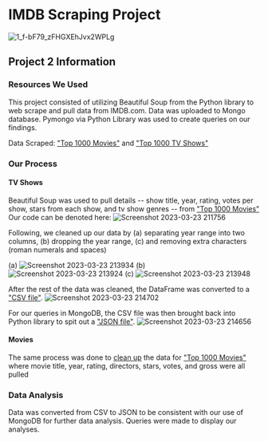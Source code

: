 # IMDB Scraping Project 
![1_f-bF79_zFHGXEhJvx2WPLg](https://user-images.githubusercontent.com/119638430/226774336-e070b73d-d4d3-4b6c-b489-f57fcc7a417a.jpg)

## Project 2 Information
  
  ### Resources We Used
  This project consisted of utilizing Beautiful Soup from the Python library to web scrape and pull data from IMDB.com. 
Data was uploaded to Mongo database. Pymongo via Python Library was used to create queries on our findings. 

   Data Scraped: ["Top 1000 Movies"](https://www.imdb.com/search/title/?groups=top_1000&sort=user_rating,desc&count=100&start=108&ref_=adv_nxt) and ["Top 1000 TV Shows"](https://www.imdb.com/search/title/?count=100&languages=en&num_votes=1000,&sort=num_votes,desc&title_type=tv_series)

  ### Our Process 
  #### TV Shows
Beautiful Soup was used to pull details -- show title, year, rating, votes per show, stars from each show, and tv show genres -- from ["Top 1000 Movies"](https://www.imdb.com/search/title/?groups=top_1000&sort=user_rating,desc&count=100&start=108&ref_=adv_nxt)
  Our code can be denoted here:
  ![Screenshot 2023-03-23 211756](https://user-images.githubusercontent.com/118394753/227401596-50b3fd4a-4f28-4702-8057-d0769cf00964.png)
  
  Following, we cleaned up our data by (a) separating year range into two columns, (b) dropping the year range, (c) and removing extra characters (roman numerals and spaces)
  
  (a) ![Screenshot 2023-03-23 213934](https://user-images.githubusercontent.com/118394753/227402738-29c0a6fe-ef6e-449e-a2be-d5520e8a0f74.png)
  (b) ![Screenshot 2023-03-23 213924](https://user-images.githubusercontent.com/118394753/227402665-ea4bcdd1-19cc-4325-8ce0-bb428ce90f90.png)
  (c) ![Screenshot 2023-03-23 213948](https://user-images.githubusercontent.com/118394753/227402863-fc1306a2-d21a-4771-b532-007e57633563.png)

  After the rest of the data was cleaned, the DataFrame was converted to a ["CSV file"](imdb_top_1000_TV_Final.csv). ![Screenshot 2023-03-23 214702](https://user-images.githubusercontent.com/118394753/227403554-f05939c1-7543-4114-9e20-92aca9e7f068.png)

  For our queries in MongoDB, the CSV file was then brought back into Python library to spit out a ["JSON file"](imdb_top_1000_TV_final.json).
    ![Screenshot 2023-03-23 214656](https://user-images.githubusercontent.com/118394753/227403528-e836edc1-710d-43e2-8907-baaa0b1ce7de.png)
    
 #### Movies
The same process was done to [clean up](imdb_top_1000_movies_final.ipynb) the data for ["Top 1000 Movies"](https://www.imdb.com/search/title/?groups=top_1000&sort=user_rating,desc&count=100&start=108&ref_=adv_nxt) where movie title, year, rating, directors, stars, votes, and gross were all pulled

### Data Analysis
Data was converted from CSV to JSON to be consistent with our use of MongoDB for further data analysis. Queries were made to display our analyses.
